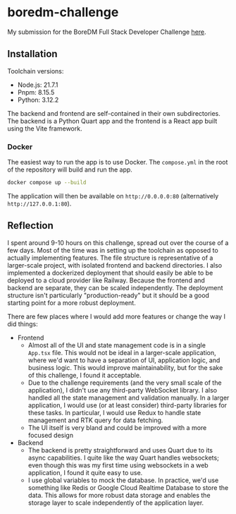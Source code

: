 # boredm-challenge

My submission for the BoreDM Full Stack Developer Challenge [here](https://boredmlogs.notion.site/BoreDM-Full-Stack-Developer-Final-Coding-Challenge-5d8cd0917aa148bb8d54f2dc11ad349c).

## Installation

Toolchain versions:
- Node.js: 21.7.1
- Pnpm: 8.15.5
- Python: 3.12.2

The backend and frontend are self-contained in their own subdirectories. The backend is a Python Quart app and the frontend is a React app built using the Vite framework.

### Docker

The easiest way to run the app is to use Docker. The `compose.yml` in the root of the repository will build and run the app.

```bash
docker compose up --build
```

The application will then be available on `http://0.0.0.0:80` (alternatively `http://127.0.0.1:80`).

## Reflection

I spent around 9-10 hours on this challenge, spread out over the course of a few days. Most of the time was in setting up the toolchain as opposed to actually implementing features. The file structure is representative of a larger-scale project, with isolated frontend and backend directories. I also implemented a dockerized deployment that should easily be able to be deployed to a cloud provider like Railway. Because the frontend and backend are separate, they can be scaled independently. The deployment structure isn't particularly "production-ready" but it should be a good starting point for a more robust deployment.

There are few places where I would add more features or change the way I did things:

- Frontend
  - Almost all of the UI and state management code is in a single `App.tsx` file. This would not be ideal in a larger-scale application, where we'd want to have a separation of UI, application logic, and business logic. This would improve maintainability, but for the sake of this challenge, I found it acceptable.
  - Due to the challenge requirements (and the very small scale of the application), I didn't use any third-party WebSocket library. I also handled all the state management and validation manually. In a larger application, I would use (or at least consider) third-party libraries for these tasks. In particular, I would use Redux to handle state management and RTK query for data fetching.
  - The UI itself is very bland and could be improved with a more focused design
- Backend
  - The backend is pretty straightforward and uses Quart due to its async capabilities. I quite like the way Quart handles websockets; even though this was my first time using websockets in a web application, I found it quite easy to use.
  - I use global variables to mock the database. In practice, we'd use something like Redis or Google Cloud Realtime Database to store the data. This allows for more robust data storage and enables the storage layer to scale independently of the application layer.
